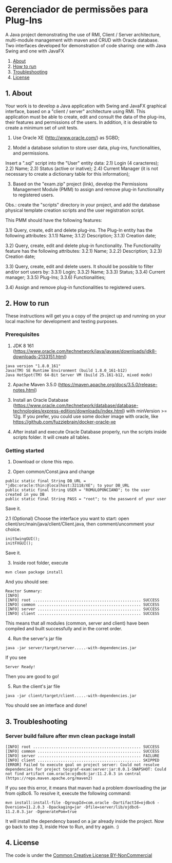 # Gerenciador de permissões para Plug-Ins
A Java project demonstrating the use of RMI, Client / Server architecture, multi-module management with maven and CRUD with Oracle database. Two interfaces developed for demonstration of code sharing: one with Java Swing and one with JavaFX

1. [About](#About)
2. [How to run](#How-to-run)
3. [Troubleshooting](#Troubleshooting)
4. [License](#License)

## 1. About

Your work is to develop a Java application with Swing and JavaFX graphical interface, based on a "client / server" architecture using RMI. This application must be able to create, edit and consult the data of the plug-ins, their features and permissions of the users. In addition, it is desirable to create a minimum set of unit tests.

1) Use Oracle XE (http://www.oracle.com/) as SGBD;

2) Model a database solution to store user data, plug-ins, functionalities, and permissions.

Insert a ".sql" script into the "User" entity data:
2.1) Login (4 caracteres);
2.2) Name;
2.3) Status (active or inative);
2.4) Current Manager (it is not necessary to create a dictionary table for this information);

3) Based on the "exam.zip" project (link), develop the Permissions Management Module (PMM) to assign and remove plug-in functionality to registered users.

Obs.: create the "scripts" directory in your project, and add the database physical template creation scripts and the user registration script.

This PMM should have the following features:

3.1) Query, create, edit and delete plug-ins. The Plug-In entity has the following attributes:
3.1.1) Name;
3.1.2) Description;
3.1.3) Creation date;

3.2) Query, create, edit and delete plug-in functionality. The Functionality feature has the following attributes:
3.2.1) Name;
3.2.2) Description;
3.2.3) Creation date;

3.3) Query, create, edit and delete users. It should be possible to filter and/or sort users by:
3.3.1) Login;
3.3.2) Name;
3.3.3) Status;
3.3.4) Current manager;
3.3.5) Plug-Ins;
3.3.6) Functionalities;

3.4) Assign and remove plug-in functionalities to registered users.

## 2. How to run

These instructions will get you a copy of the project up and running on your local machine for development and testing purposes.

### Prerequisites
1. JDK 8 161 (https://www.oracle.com/technetwork/java/javase/downloads/jdk8-downloads-2133151.html)
```
java version "1.8.0_161"
Java(TM) SE Runtime Environment (build 1.8.0_161-b12)
Java HotSpot(TM) 64-Bit Server VM (build 25.161-b12, mixed mode)
```

2. Apache Maven 3.5.0 (https://maven.apache.org/docs/3.5.0/release-notes.html)

3. Install an Oracle Database (https://www.oracle.com/technetwork/database/database-technologies/express-edition/downloads/index.html) with minVersion >= 12g. 
If you prefer, you could use some docker image with oracle, like https://github.com/fuzziebrain/docker-oracle-xe

4. After install and execute Oracle Database properly, run the scripts inside scripts folder. It will create all tables.

### Getting started

1. Download or clone this repo.

2. Open common/Const.java and change 
```
public static final String DB_URL = "jdbc:oracle:thin:@localhost:32118/XE"; to your DB_URL
public static final String USER = "ROMULOPONCIANO"; to the user created in you DB
public static final String PASS = "root"; to the password of your user
```
Save it.

2.1 (Optional) Choose the interface you want to start: open client/src/main/java/client/Client.java, then comment/uncomment your choice.
```
initSwingGUI();
initFXGUI();
```
Save it.

3. Inside root folder, execute 
```
mvn clean package install
```
And you should see:
```
Reactor Summary:
[INFO] 
[INFO] root ............................................... SUCCESS 
[INFO] common ............................................. SUCCESS 
[INFO] server ............................................. SUCCESS 
[INFO] client ............................................. SUCCESS 
```
This means that all modules (common, server and client) have been compiled and built successfully and in the corret order.

4. Run the server's jar file
```
java -jar server/target/server.....-with-dependencies.jar
```
If you see 
```
Server Ready!
```
Then you are good to go!

5. Run the client's jar file
```
java -jar client/target/client.....-with-dependencies.jar
```

You should see an interface and done! 

## 3. Troubleshooting

### Server build failure after mvn clean package install
```
[INFO] root ............................................... SUCCESS 
[INFO] common ............................................. SUCCESS 
[INFO] server ............................................. FAILURE 
[INFO] client ............................................. SKIPPED
[ERROR] Failed to execute goal on project server: Could not resolve dependencies for project tecgraf-exam:server:jar:0.0.1-SNAPSHOT: Could not find artifact com.oracle:ojdbc6:jar:11.2.0.3 in central (https://repo.maven.apache.org/maven2)
```
If you see this error, it means that maven had a problem downloading the jar from ojdbc6. To resolve it, execute the following command:
```
mvn install:install-file -DgroupId=com.oracle -DartifactId=ojdbc6 -Dversion=11.2.0.3 -Dpackaging=jar -Dfile=server/lib/ojdbc6-11.2.0.3.jar -DgeneratePom=true
```
It will install the dependency based on a jar already inside the project. 
Now go back to step 3, inside How to Run, and try again. :)

## 4. License

The code is under the [Common Creative License BY-NonCommercial](https://creativecommons.org/licenses/by-nc/4.0/legalcode)
